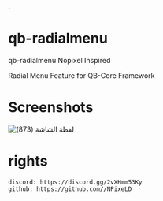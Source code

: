.

# qb-radialmenu

qb-radialmenu Nopixel Inspired

Radial Menu Feature for QB-Core Framework

# Screenshots

![‏‏لقطة الشاشة (873)](https://user-images.githubusercontent.com/113031294/230511095-d0800f7c-ffd9-404f-a017-326fa314a800.png)


# rights

    discord: https://discord.gg/2vXHmm53Ky
    github: https://github.com//NPixeLD
